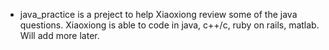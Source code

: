 - java_practice is a preject to help Xiaoxiong review some of the java questions. Xiaoxiong is able to code in java, c++/c, ruby on rails, matlab. Will add more later. 
